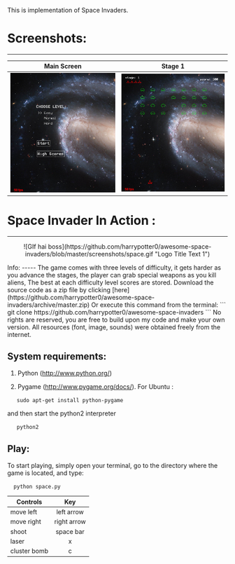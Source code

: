 This is implementation of Space Invaders.

# Screenshots:
------------

Main Screen                                                 |  Stage 1 
:----------------------------------------------------------:|:----------------------------------------------------------:
![Screenshot 1](screenshots/Screenshot1.png?raw=true "T1")  |  ![Screenshot 0](screenshots/Screenshot0.png?raw=true "T2")


# Space Invader In Action :
------------
<p align="center">  
![GIf hai boss](https://github.com/harrypotter0/awesome-space-invaders/blob/master/screenshots/space.gif "Logo Title Text 1")
</p>
Info:
-----
The game comes with three levels of difficulty, it gets harder as you advance the stages, the player can grab special weapons as you kill aliens, The best at each difficulty level scores are stored. Download the source code as a zip file by clicking [here](https://github.com/harrypotter0/awesome-space-invaders/archive/master.zip)   
Or execute this command from the terminal:   
```
   git clone https://github.com/harrypotter0/awesome-space-invaders
```
No rights are reserved, you are free to  build upon my code and make your own version. All resources (font, image, sounds) were obtained freely from the internet.


System requirements:
--------------------
1. Python (http://www.python.org/) 
 
2. Pygame (http://www.pygame.org/docs/).
  For Ubuntu : 
  ```
     sudo apt-get install python-pygame
  ```
  and then start the python2 interpreter
  ```
     python2
  ```
Play:
-----
To start playing, simply open your terminal, go to the directory where the game is located, and type:   
```
  python space.py
```
| Controls      | Key           |
| ------------- |:-------------:|
| move left     | left arrow    |
| move right    | right arrow   |
| shoot         | space bar     |
| laser         | x             |
| cluster bomb  | c             |
